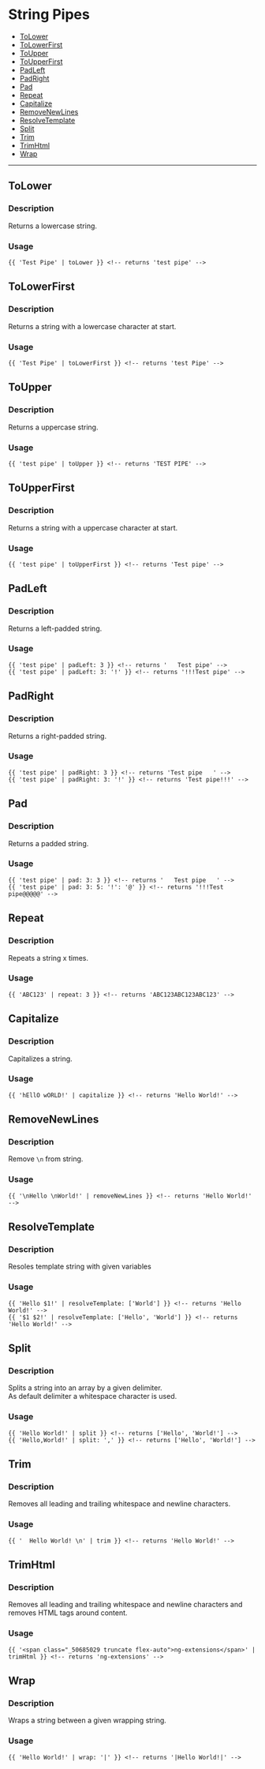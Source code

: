 # String Pipes

- [ToLower](#tolower)
- [ToLowerFirst](#tolowerfirst)
- [ToUpper](#toupper)
- [ToUpperFirst](#toupperfirst)
- [PadLeft](#padleft)
- [PadRight](#padright)
- [Pad](#pad)
- [Repeat](#repeat)
- [Capitalize](#capitalize)
- [RemoveNewLines](#removenewlines)
- [ResolveTemplate](#resolvetemplate)
- [Split](#split)
- [Trim](#trim)
- [TrimHtml](#trimhtml)
- [Wrap](#wrap)

---

<a name="tolower"></a>
## ToLower

### Description

Returns a lowercase string.

### Usage

```angular2html
{{ 'Test Pipe' | toLower }} <!-- returns 'test pipe' -->
```

<a name="tolowerFirst"></a>
## ToLowerFirst

### Description

Returns a string with a lowercase character at start.

### Usage

```angular2html
{{ 'Test Pipe' | toLowerFirst }} <!-- returns 'test Pipe' -->
```

<a name="toupper"></a>
## ToUpper

### Description

Returns a uppercase string.

### Usage

```angular2html
{{ 'test pipe' | toUpper }} <!-- returns 'TEST PIPE' -->
```

<a name="toupperfirst"></a>
## ToUpperFirst

### Description

Returns a string with a uppercase character at start.

### Usage

```angular2html
{{ 'test pipe' | toUpperFirst }} <!-- returns 'Test pipe' -->
```

<a name="padleft"></a>
## PadLeft

### Description

Returns a left-padded string.

### Usage

```angular2html
{{ 'test pipe' | padLeft: 3 }} <!-- returns '   Test pipe' -->
{{ 'test pipe' | padLeft: 3: '!' }} <!-- returns '!!!Test pipe' -->
```

<a name="padright"></a>
## PadRight

### Description

Returns a right-padded string.

### Usage

```angular2html
{{ 'test pipe' | padRight: 3 }} <!-- returns 'Test pipe   ' -->
{{ 'test pipe' | padRight: 3: '!' }} <!-- returns 'Test pipe!!!' -->
```

<a name="pad"></a>
## Pad

### Description

Returns a padded string.

### Usage

```angular2html
{{ 'test pipe' | pad: 3: 3 }} <!-- returns '   Test pipe   ' -->
{{ 'test pipe' | pad: 3: 5: '!': '@' }} <!-- returns '!!!Test pipe@@@@@' -->
```

<a name="repeat"></a>
## Repeat

### Description

Repeats a string x times.

### Usage

```angular2html
{{ 'ABC123' | repeat: 3 }} <!-- returns 'ABC123ABC123ABC123' -->
```

<a name="capitalize"></a>
## Capitalize

### Description

Capitalizes a string.

### Usage

```angular2html
{{ 'hEllO wORLD!' | capitalize }} <!-- returns 'Hello World!' -->
```

<a name="removenewlines"></a>
## RemoveNewLines

### Description

Remove `\n` from string.

### Usage

```angular2html
{{ '\nHello \nWorld!' | removeNewLines }} <!-- returns 'Hello World!' -->
```

<a name="resolvetemplate"></a>
## ResolveTemplate

### Description

Resoles template string with given variables

### Usage

```angular2html
{{ 'Hello $1!' | resolveTemplate: ['World'] }} <!-- returns 'Hello World!' -->
{{ '$1 $2!' | resolveTemplate: ['Hello', 'World'] }} <!-- returns 'Hello World!' -->
```

<a name="split"></a>
## Split

### Description

Splits a string into an array by a given delimiter.  
As default delimiter a whitespace character is used.

### Usage

```angular2html
{{ 'Hello World!' | split }} <!-- returns ['Hello', 'World!'] -->
{{ 'Hello,World!' | split: ',' }} <!-- returns ['Hello', 'World!'] -->
```

<a name="trim"></a>
## Trim

### Description

Removes all leading and trailing whitespace and newline characters.

### Usage

```angular2html
{{ '  Hello World! \n' | trim }} <!-- returns 'Hello World!' -->
```

<a name="trimhtml"></a>
## TrimHtml

### Description

Removes all leading and trailing whitespace and newline characters and removes HTML tags around content.

### Usage

```angular2html
{{ '<span class="_50685029 truncate flex-auto">ng-extensions</span>' | trimHtml }} <!-- returns 'ng-extensions' -->
```

<a name="wrap"></a>
## Wrap

### Description

Wraps a string between a given wrapping string.

### Usage

```angular2html
{{ 'Hello World!' | wrap: '|' }} <!-- returns '|Hello World!|' -->
```
